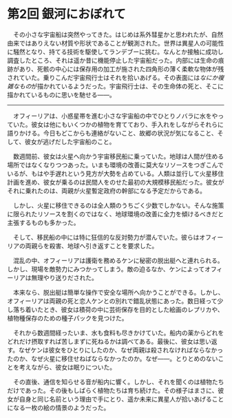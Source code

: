 # 第2回 銀河におぼれて

　その小さな宇宙船は突然やってきた。はじめは系外彗星かと思われたが、自然由来ではありえない材質や形状であることが観測された。世界は異星人の可能性に騒然となり、持てる技術を駆使してランデブーに挑む。なんとか接触に成功し調査したところ、それは遥か昔に機能停止した宇宙船だった。内部には生命の痕跡があり、死骸の中心には保存用の加工が施された四角形の薄く柔軟な物体が残されていた。乗りこんだ宇宙飛行士はそれを拾いあげる。その表面には*なにか複雑なもの*が描かれているようだった。宇宙飛行士は、その生命体の死と、そこに描かれているものに思いを馳せる——。

---

　オフィーリアは、小惑星帯を進む小さな宇宙船の中でひとりノバラに水をやっていた。彼女は他にもいくつかの植物を育てており、手入れをしながらそれらに語りかける。今日もどこからも連絡がないこと、故郷の状況が気になること、そして、彼女が逃げだした宇宙船のこと。

　数週間前、彼女は火星へ向かう宇宙移民船に乗っていた。地球は人間が住める場所ではなくなりつつあった。いまも環境の改善に莫大なリソースをつぎこんでいるが、もはや手遅れという見方が大勢を占めている。人類は並行して火星移住計画を進め、彼女が乗るのは民間人をのせた最初の大規模移民船だった。彼女がそれに乗れたのは、両親が火星暫定政府の幹部になる予定だからである。

　しかし、火星に移住できるのは全人類のうちごく少数でしかない。そんな施策に限られたリソースを割くのではなく、地球環境の改善に全力を傾けるべきだと主張するものも多かった。

　そして、移民船の中には特に狂信的な反対勢力が潜んでいた。彼らはオフィーリアの両親らを殺害、地球へ引き返すことを要求した。

　混乱の中、オフィーリアは護衛を務めるケンに秘密の脱出艇へと連れられる。しかし、現場を敵勢力にみつかってしまう。敵の迫るなか、ケンによってオフィーリアは無理やり送りだされた。

　本来なら、脱出艇は簡単な操作で安全な場所へ向かうことができる。しかし、オフィーリアは両親の死と恋人ケンとの別れで錯乱状態にあった。数日経って少し落ち着いたとき、彼女は積荷の中に芸術保存を目的とした絵画のレプリカや、植物種保存のための種子パックを見つけた。

　それから数週間経ったいま、水も食料も尽きかけていた。船内の薬からどれをどれだけ摂取すれば苦しまずに死ねるかは調べてある。最後に、彼女は思い返す。なぜケンは彼女をひとりにしたのか、なぜ両親は殺されなければならなかったのか、なぜ火星に移住せねばならなかったのか。なぜ——。とりとめのないことを考えながら、彼女は眠りについた。

　その直後、通信を知らせる音が船内に響く。しかし、それを聞くのは植物たちだけであった。その後もしばらく植物たちは育ち続けた。その様子はまさに、彼女が自身と同じ名前という理由で手にとり、遥か未来に異星人が拾いあげることになる一枚の絵の情景のようだった。
